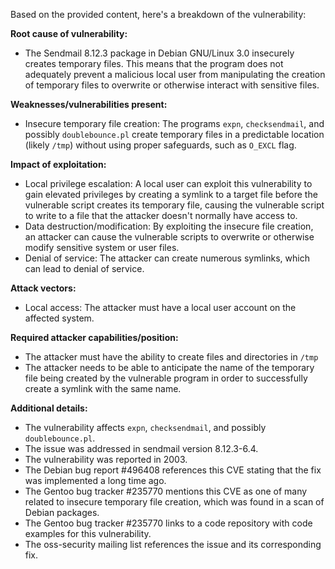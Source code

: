 Based on the provided content, here's a breakdown of the vulnerability:

**Root cause of vulnerability:**
- The Sendmail 8.12.3 package in Debian GNU/Linux 3.0 insecurely creates temporary files. This means that the program does not adequately prevent a malicious local user from manipulating the creation of temporary files to overwrite or otherwise interact with sensitive files.

**Weaknesses/vulnerabilities present:**
- Insecure temporary file creation: The programs `expn`, `checksendmail`, and possibly `doublebounce.pl` create temporary files in a predictable location (likely `/tmp`) without using proper safeguards, such as `O_EXCL` flag.

**Impact of exploitation:**
- Local privilege escalation: A local user can exploit this vulnerability to gain elevated privileges by creating a symlink to a target file before the vulnerable script creates its temporary file, causing the vulnerable script to write to a file that the attacker doesn't normally have access to.
- Data destruction/modification: By exploiting the insecure file creation, an attacker can cause the vulnerable scripts to overwrite or otherwise modify sensitive system or user files.
- Denial of service: The attacker can create numerous symlinks, which can lead to denial of service.

**Attack vectors:**
- Local access: The attacker must have a local user account on the affected system.

**Required attacker capabilities/position:**
- The attacker must have the ability to create files and directories in `/tmp`
- The attacker needs to be able to anticipate the name of the temporary file being created by the vulnerable program in order to successfully create a symlink with the same name.

**Additional details:**
- The vulnerability affects `expn`, `checksendmail`, and possibly `doublebounce.pl`.
- The issue was addressed in sendmail version 8.12.3-6.4.
- The vulnerability was reported in 2003.
- The Debian bug report #496408 references this CVE stating that the fix was implemented a long time ago.
- The Gentoo bug tracker #235770 mentions this CVE as one of many related to insecure temporary file creation, which was found in a scan of Debian packages.
- The Gentoo bug tracker #235770 links to a code repository with code examples for this vulnerability.
- The oss-security mailing list references the issue and its corresponding fix.